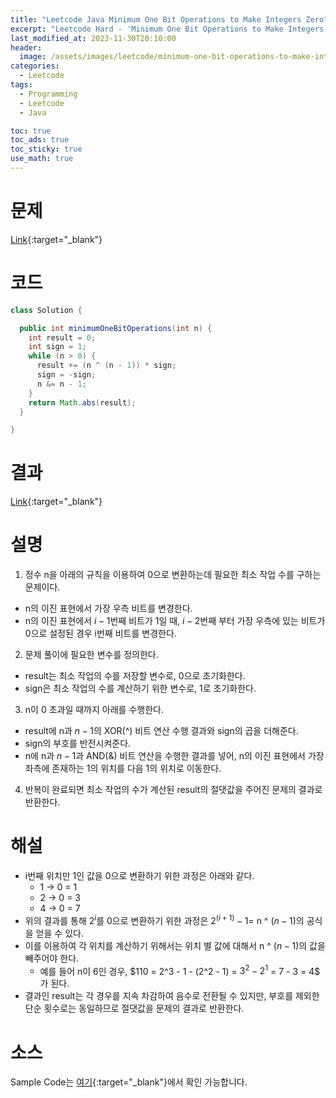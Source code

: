 ```yaml
---
title: "Leetcode Java Minimum One Bit Operations to Make Integers Zero"
excerpt: "Leetcode Hard - 'Minimum One Bit Operations to Make Integers Zero' 문제 Java 풀이"
last_modified_at: 2023-11-30T20:10:00
header:
  image: /assets/images/leetcode/minimum-one-bit-operations-to-make-integers-zero.png
categories:
  - Leetcode
tags:
  - Programming
  - Leetcode
  - Java

toc: true
toc_ads: true
toc_sticky: true
use_math: true
---
```

# 문제
[Link](https://leetcode.com/problems/minimum-one-bit-operations-to-make-integers-zero){:target="_blank"}

# 코드
```java
class Solution {

  public int minimumOneBitOperations(int n) {
    int result = 0;
    int sign = 1;
    while (n > 0) {
      result += (n ^ (n - 1)) * sign;
      sign = -sign;
      n &= n - 1;
    }
    return Math.abs(result);
  }

}
```

# 결과
[Link](https://leetcode.com/problems/minimum-one-bit-operations-to-make-integers-zero/submissions/1109526430/){:target="_blank"}

# 설명
1. 정수 n을 아래의 규칙을 이용하여 0으로 변환하는데 필요한 최소 작업 수를 구하는 문제이다.
- n의 이진 표현에서 가장 우측 비트를 변경한다.
- n의 이진 표현에서 $i - 1$번째 비트가 1일 때, $i - 2$번째 부터 가장 우측에 있는 비트가 0으로 설정된 경우 i번째 비트를 변경한다.

2. 문제 풀이에 필요한 변수를 정의한다.
- result는 최소 작업의 수를 저장할 변수로, 0으로 초기화한다.
- sign은 최소 작업의 수를 계산하기 위한 변수로, 1로 초기화한다.

3. n이 0 초과일 때까지 아래를 수행한다.
- result에 n과 $n - 1$의 XOR(^) 비트 연산 수행 결과와 sign의 곱을 더해준다.
- sign의 부호를 반전시켜준다.
- n에 n과 $n - 1$과 AND(&) 비트 연산을 수행한 결과를 넣어, n의 이진 표현에서 가장 좌측에 존재하는 1의 위치를 다음 1의 위치로 이동한다.

4. 반복이 완료되면 최소 작업의 수가 계산된 result의 절댓값을 주어진 문제의 결과로 반환한다.

# 해설
- i번째 위치만 1인 값을 0으로 변환하기 위한 과정은 아래와 같다.
  - 1 -> 0 = 1
  - 2 -> 0 = 3
  - 4 -> 0 = 7
- 위의 결과를 통해 $2^i$를 0으로 변환하기 위한 과정은 $2^(i + 1) - 1 =$ n ^ ($n - 1$)의 공식을 얻을 수 있다.
- 이를 이용하여 각 위치를 계산하기 위해서는 위치 별 값에 대해서 n ^ ($n - 1$)의 값을 빼주어야 한다.
  - 예를 들어 n이 6인 경우, $110 = 2^3 - 1 - (2^2 - 1) = $3 ^ 2 - 2 ^ 1$ = 7 - 3 = 4$ 가 된다.
- 결과인 result는 각 경우를 지속 차감하여 음수로 전환될 수 있지만, 부호를 제외한 단순 횟수로는 동일하므로 절댓값을 문제의 결과로 반환한다.

# 소스
Sample Code는 [여기](https://github.com/GracefulSoul/leetcode/blob/master/src/main/java/gracefulsoul/problems/MinimumOneBitOperationsToMakeIntegersZero.java){:target="_blank"}에서 확인 가능합니다.